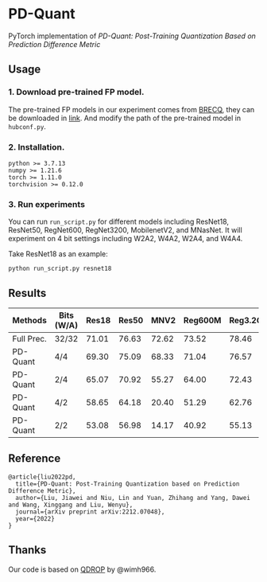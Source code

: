 # PD-Quant
PyTorch implementation of *PD-Quant: Post-Training Quantization Based on Prediction Difference Metric*

## Usage
### 1. Download pre-trained FP model.
The pre-trained FP models in our experiment comes from [BRECQ](https://github.com/yhhhli/BRECQ), they can be downloaded in [link](https://github.com/yhhhli/BRECQ/releases/tag/v1.0).
And modify the path of the pre-trained model in ```hubconf.py```.

### 2. Installation.
```
python >= 3.7.13
numpy >= 1.21.6
torch >= 1.11.0
torchvision >= 0.12.0
```

### 3. Run experiments
You can run ```run_script.py``` for different models including ResNet18, ResNet50, RegNet600, RegNet3200, MobilenetV2, and MNasNet.
It will experiment on 4 bit settings including W2A2, W4A2, W2A4, and W4A4.

Take ResNet18 as an example:
```
python run_script.py resnet18
```

## Results

| Methods |  Bits (W/A) | Res18    |Res50 | MNV2 | Reg600M | Reg3.2G | MNasx2 |
| ------- | ---- | ---- | ---- | ---- | ---- | ---- | ---- |
|   Full Prec. |   32/32 |  71.01 | 76.63 | 72.62 | 73.52 | 78.46 | 76.52 |
|PD-Quant| 4/4 | 69.30 | 75.09 | 68.33 | 71.04 | 76.57 | 73.30 |
|PD-Quant| 2/4 | 65.07 | 70.92 | 55.27 | 64.00 | 72.43 | 63.33| 
|PD-Quant| 4/2 | 58.65 | 64.18 | 20.40 | 51.29 | 62.76 | 38.89 |
|PD-Quant| 2/2 | 53.08 | 56.98 | 14.17 | 40.92 | 55.13 | 28.03| 

## Reference
```
@article{liu2022pd,
  title={PD-Quant: Post-Training Quantization based on Prediction Difference Metric},
  author={Liu, Jiawei and Niu, Lin and Yuan, Zhihang and Yang, Dawei and Wang, Xinggang and Liu, Wenyu},
  journal={arXiv preprint arXiv:2212.07048},
  year={2022}
}
```

## Thanks
Our code is based on [QDROP](https://github.com/wimh966/QDrop) by @wimh966.